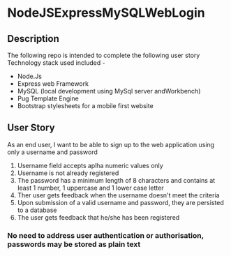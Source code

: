 # NodeJSExpressMySQLWebLogin
## Description
The following repo is intended to complete the following user story
Technology stack used included -
*   Node.Js
*   Express web Framework
*   MySQL (local development using MySql server andWorkbench)
*   Pug Template Engine
*   Bootstrap stylesheets for a mobile first website

## User Story
As an end user, I want to be able to sign up to the web application using only a username and password
1. Username field accepts aplha numeric values only
2. Username is not already registered
3. The password has a minimum length of 8 characters and contains at least 1 number, 1 uppercase and 1 lower case letter
4. Ther user gets feedback when the username doesn't meet the criteria
5. Upon submission of a valid username and password, they are persisted to a database
6. The user gets feedback that he/she has been registered

### No need to address user authentication or authorisation, passwords may be stored as plain text